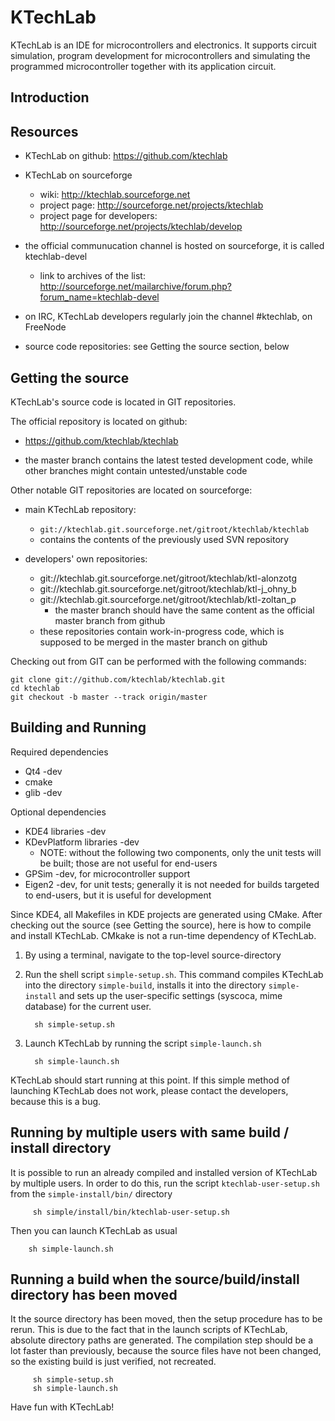 KTechLab
=============

KTechLab is an IDE for microcontrollers and electronics.
It supports circuit simulation,
program development for microcontrollers and
simulating the programmed microcontroller together with its application circuit.

Introduction
-------------

Resources
-------------
- KTechLab on github:
    https://github.com/ktechlab

- KTechLab on sourceforge
    - wiki:
        http://ktechlab.sourceforge.net
    - project page:
        http://sourceforge.net/projects/ktechlab
    - project page for developers:
        http://sourceforge.net/projects/ktechlab/develop

- the official communucation channel is hosted on sourceforge,
        it is called ktechlab-devel
    - link to archives of the list:
        http://sourceforge.net/mailarchive/forum.php?forum_name=ktechlab-devel

- on IRC, KTechLab developers regularly join the channel
    #ktechlab, on FreeNode

- source code repositories: see Getting the source section, below


Getting the source
------------------

KTechLab's source code is located in GIT repositories.

The official repository is located on github:

- https://github.com/ktechlab/ktechlab

- the master branch contains the latest tested development code,
    while other branches might contain untested/unstable code

Other notable GIT repositories are located on sourceforge:

- main KTechLab repository:
    - `git://ktechlab.git.sourceforge.net/gitroot/ktechlab/ktechlab`
    - contains the contents of the previously used SVN repository

- developers' own repositories:
    - git://ktechlab.git.sourceforge.net/gitroot/ktechlab/ktl-alonzotg
    - git://ktechlab.git.sourceforge.net/gitroot/ktechlab/ktl-j_ohny_b
    - git://ktechlab.git.sourceforge.net/gitroot/ktechlab/ktl-zoltan_p
        - the master branch should have the same content as the
            official master branch from github
    - these repositories contain work-in-progress code,
        which is supposed to be merged in the master branch on github

Checking out from GIT can be performed with the following commands:

    git clone git://github.com/ktechlab/ktechlab.git
    cd ktechlab
    git checkout -b master --track origin/master


Building and Running
--------------------

Required dependencies

- Qt4 -dev
- cmake
- glib -dev

Optional dependencies

- KDE4 libraries -dev
- KDevPlatform libraries -dev
    - NOTE: without the following two components, only the unit tests
        will be built; those are not useful for end-users
- GPSim -dev, for microcontroller support
- Eigen2 -dev, for unit tests; generally it is not needed for builds
    targeted to end-users, but it is useful for development



Since KDE4, all Makefiles in KDE projects are generated using CMake.
After checking out the source (see Getting the source),
here is how to compile and install KTechLab.
CMkake is not a run-time dependency of KTechLab.


1. By using a terminal, navigate to the top-level source-directory

2. Run the shell script `simple-setup.sh`.
    This command compiles KTechLab into the directory `simple-build`,
    installs it into the directory `simple-install` and
    sets up the user-specific settings (syscoca, mime database) for the
    current user.

         sh simple-setup.sh

3. Launch KTechLab by running the script `simple-launch.sh`

         sh simple-launch.sh

KTechLab should start running at this point.
If this simple method of launching KTechLab does not work,
please contact the developers, because this is a bug.

## Running by multiple users with same build / install directory

It is possible to run an already compiled and installed version of KTechLab
by multiple users. In order to do this, run the script
`ktechlab-user-setup.sh` from the `simple-install/bin/` directory

         sh simple/install/bin/ktechlab-user-setup.sh

Then you can launch KTechLab as usual

        sh simple-launch.sh

## Running a build when the source/build/install directory has been moved

It the source directory has been moved, then the setup procedure has
to be rerun. This is due to the fact that in the launch scripts of
KTechLab, absolute directory paths are generated.
The compilation step should be a lot faster than previously, because
the source files have not been changed, so the existing build is
just verified, not recreated.

         sh simple-setup.sh
         sh simple-launch.sh

Have fun with KTechLab!
